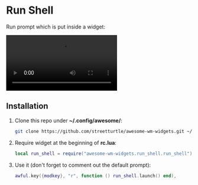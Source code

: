 # Run Shell

Run prompt which is put inside a widget:

![video](https://imgur.com/ohjAuCQ.mp4)

## Installation

1. Clone this repo under **~/.config/awesome/**:

    ```bash
    git clone https://github.com/streetturtle/awesome-wm-widgets.git ~/.config/awesome/
    ```

1. Require widget at the beginning of **rc.lua**:

    ```lua
    local run_shell = require("awesome-wm-widgets.run_shell.run_shell")
    ```

1. Use it (don't forget to comment out the default prompt):

    ```lua
    awful.key({modkey}, "r", function () run_shell.launch() end),
 
